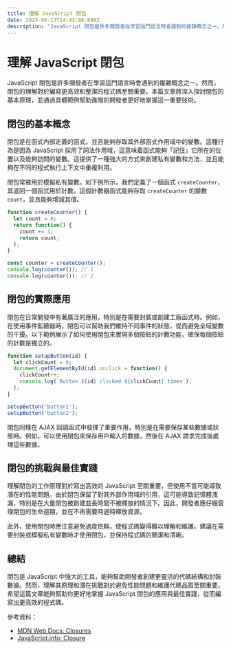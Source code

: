 ```yaml
---
title: 理解 JavaScript 閉包
date: 2025-06-13T14:43:08.699Z
description: "JavaScript 閉包是許多開發者在學習這門語言時會遇到的複雜概念之一。然而，閉包的理解對於編寫更高效和整潔的程式碼至關重要。本篇文章將深入探討閉包的基本原理，並通過具體範例幫助進階的開發者更好地掌握這一重要技術。"
---
```


# 理解 JavaScript 閉包

JavaScript 閉包是許多開發者在學習這門語言時會遇到的複雜概念之一。然而，閉包的理解對於編寫更高效和整潔的程式碼至關重要。本篇文章將深入探討閉包的基本原理，並通過具體範例幫助進階的開發者更好地掌握這一重要技術。

## 閉包的基本概念

閉包是在函式內部定義的函式，並且能夠存取其外部函式作用域中的變數。這種行為是因為 JavaScript 採用了詞法作用域，這意味着函式能夠「記住」它所在的位置以及能夠訪問的變數。這提供了一種強大的方式來創建私有變數和方法，並且能夠在不同的程式執行上下文中重複利用。

閉包常被用於模擬私有變數。如下例所示，我們定義了一個函式 `createCounter`，其返回一個函式用於計數。這個計數器函式能夠存取 `createCounter` 的變數 `count`，並且能夠增減其值。

```javascript
function createCounter() {
  let count = 0;
  return function() {
    count += 1;
    return count;
  };
}

const counter = createCounter();
console.log(counter()); // 1
console.log(counter()); // 2
```

## 閉包的實際應用

閉包在日常開發中有著廣泛的應用，特別是在需要封裝或創建工廠函式時。例如，在使用事件監聽器時，閉包可以幫助我們維持不同事件的狀態，從而避免全域變數的干擾。以下範例展示了如何使用閉包來實現多個按鈕的計數功能，確保每個按鈕的計數是獨立的。

```javascript
function setupButton(id) {
  let clickCount = 0;
  document.getElementById(id).onclick = function() {
    clickCount++;
    console.log(`Button ${id} clicked ${clickCount} times`);
  };
}

setupButton('button1');
setupButton('button2');
```

閉包同樣在 AJAX 回調函式中發揮了重要作用，特別是在需要保存某些數據或狀態時。例如，可以使用閉包來保存用戶輸入的數據，然後在 AJAX 請求完成後處理這些數據。

## 閉包的挑戰與最佳實踐

理解閉包的工作原理對於寫出高效的 JavaScript 至關重要，但使用不當可能導致潛在的性能問題。由於閉包保留了對其外部作用域的引用，這可能導致記憶體洩漏，特別是在大量閉包被創建並長時間不被釋放的情況下。因此，開發者應仔細管理閉包的生命週期，並在不再需要時適時釋放資源。

此外，使用閉包時應注意避免過度依賴，使程式碼變得難以理解和維護。建議在需要封裝或模擬私有變數時才使用閉包，並保持程式碼的簡潔和清晰。

## 總結

閉包是 JavaScript 中強大的工具，能夠幫助開發者創建更靈活的代碼結構和封裝數據。然而，理解其原理和潛在挑戰對於避免性能問題和維護代碼品質至關重要。希望這篇文章能夠幫助你更好地掌握 JavaScript 閉包的應用與最佳實踐，從而編寫出更高效的程式碼。

參考資料：
- [MDN Web Docs: Closures](https://developer.mozilla.org/en-US/docs/Web/JavaScript/Closures)
- [JavaScript.info: Closure](https://javascript.info/closure)
